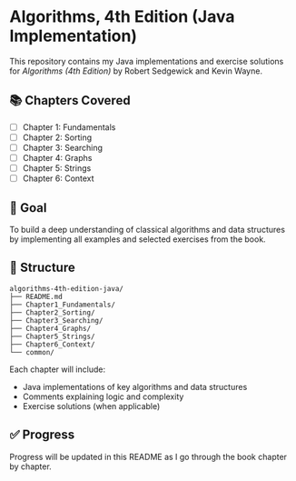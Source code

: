 # Algorithms, 4th Edition (Java Implementation)

This repository contains my Java implementations and exercise solutions for *Algorithms (4th Edition)* by Robert Sedgewick and Kevin Wayne.

## 📚 Chapters Covered

- [ ] Chapter 1: Fundamentals
- [ ] Chapter 2: Sorting
- [ ] Chapter 3: Searching
- [ ] Chapter 4: Graphs
- [ ] Chapter 5: Strings
- [ ] Chapter 6: Context

## 🧠 Goal

To build a deep understanding of classical algorithms and data structures by implementing all examples and selected exercises from the book.

## 📁 Structure
```
algorithms-4th-edition-java/
├── README.md
├── Chapter1_Fundamentals/
├── Chapter2_Sorting/
├── Chapter3_Searching/
├── Chapter4_Graphs/
├── Chapter5_Strings/
├── Chapter6_Context/
└── common/
```

Each chapter will include:
- Java implementations of key algorithms and data structures
- Comments explaining logic and complexity
- Exercise solutions (when applicable)

## ✅ Progress
Progress will be updated in this README as I go through the book chapter by chapter.
